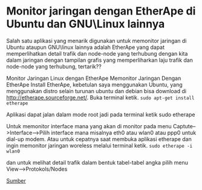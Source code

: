 # Monitor jaringan dengan EtherApe di Ubuntu dan GNU\Linux lainnya

Salah satu aplikasi yang menarik digunakan untuk memonitor jaringan di Ubuntu ataupun GNU\linux lainnya adalah EtherApe yang dapat memperlihatkan detail trafik dan node-node yang terhubung dengan kita dalam jaringan dengan tampilan grafis yang memperliharkan laju trafik dan node-node yang terhubung, tertarik??

Monitor Jaringan Linux dengan EtherApe
Memonitor Jaringan Dengan EtherApe
Install EtherApe, kebetulan saya menggunakan Ubuntu, yang menggunakan distro selain turunan ubuntu dan debian bisa download di http://etherape.sourceforge.net/. Buka terminal ketik.
`sudo apt-get install etherape`

Aplikasi dapat jalan dalam mode root jadi pada terminal ketik
sudo etherape

Untuk memonitor interface mana yang akan di monitor pada menu Captute–>Interface–>Pilih interface mana misalnya eth0 atau wlan0 atau ppp0 untuk dial-up modem. Atau untuk cepatnya saat membuka aplikasi etherape dan ingin memonitor jaringan woreless melalui terminal ketik.
`sudo etherape -i wlan0`

dan untuk melihat detail trafik dalam bentuk tabel-tabel angka pilih menu View–>Protokols/Nodes

[Sumber](https://untukkami.wordpress.com/2012/01/20/monitor-jaringan-dengan-etherape-di-ubuntu-dan-gnulinux-lainnya/)